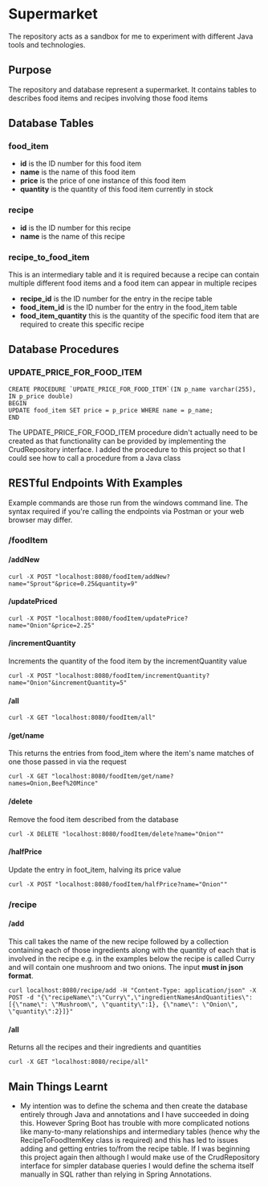 # Supermarket
The repository acts as a sandbox for me to experiment with different Java tools and technologies.

## Purpose
The repository and database represent a supermarket.  It contains tables to describes food items and recipes involving those food items

## Database Tables
### food_item
* **id** is the ID number for this food item
* **name** is the name of this food item
* **price** is the price of one instance of this food item
* **quantity** is the quantity of this food item currently in stock

### recipe
* **id** is the ID number for this recipe
* **name** is the name of this recipe

### recipe_to_food_item
This is an intermediary table and it is required because a recipe can contain multiple different food items and a food item can appear in multiple recipes
* **recipe_id** is the ID number for the entry in the recipe table
* **food_item_id** is the ID number for the entry in the food_item table
* **food_item_quantity** this is the quantity of the specific food item that are required to create this specific recipe

## Database Procedures
### UPDATE_PRICE_FOR_FOOD_ITEM
```
CREATE PROCEDURE `UPDATE_PRICE_FOR_FOOD_ITEM`(IN p_name varchar(255), IN p_price double)
BEGIN
UPDATE food_item SET price = p_price WHERE name = p_name;
END
```
The UPDATE_PRICE_FOR_FOOD_ITEM procedure didn't actually need to be created as that functionality can be provided by implementing the CrudRepository interface.  I added the procedure to this project so that I could see how to call a procedure from a Java class

## RESTful Endpoints With Examples
Example commands are those run from the windows command line.  The syntax required if you're calling the endpoints via Postman or your web browser    may differ.
### /foodItem
#### /addNew
````
curl -X POST "localhost:8080/foodItem/addNew?name="Sprout"&price=0.25&quantity=9"
````
#### /updatePriced
````
curl -X POST "localhost:8080/foodItem/updatePrice?name="Onion"&price=2.25"
````
#### /incrementQuantity
Increments the quantity of the food item by the incrementQuantity value
````
curl -X POST "localhost:8080/foodItem/incrementQuantity?name="Onion"&incrementQuantity=5"
````
#### /all
````
curl -X GET "localhost:8080/foodItem/all"
````
#### /get/name
This returns the entries from food_item where the item's name matches of one those passed in via the request
````
curl -X GET "localhost:8080/foodItem/get/name?names=Onion,Beef%20Mince"
````
#### /delete
Remove the food item described from the database
````
curl -X DELETE "localhost:8080/foodItem/delete?name="Onion""
````
#### /halfPrice
Update the entry in foot_item, halving its price value
````
curl -X POST "localhost:8080/foodItem/halfPrice?name="Onion""
````
### /recipe
#### /add
This call takes the name of the new recipe followed by a collection containing each of those ingredients along with the quantity of each that is involved in the recipe e.g. in the examples below the recipe is called Curry and will contain one mushroom and two onions.  The input **must in json format**.
````
curl localhost:8080/recipe/add -H "Content-Type: application/json" -X POST -d "{\"recipeName\":\"Curry\",\"ingredientNamesAndQuantities\": [{\"name\": \"Mushroom\", \"quantity\":1}, {\"name\": \"Onion\", \"quantity\":2}]}"
````
#### /all
Returns all the recipes and their ingredients and quantities
````
curl -X GET "localhost:8080/recipe/all"
````
## Main Things Learnt
* My intention was to define the schema and then create the database entirely through Java and annotations and I have succeeded in doing this.
However Spring Boot has trouble with more complicated notions like many-to-many relationships and intermediary tables (hence why the RecipeToFoodItemKey class is required) and this has led to issues adding and getting entries to/from the recipe table.
If I was beginning this project again then although I would make use of the CrudRepository interface for simpler database queries I would define the schema itself manually in SQL rather than relying in Spring Annotations.
